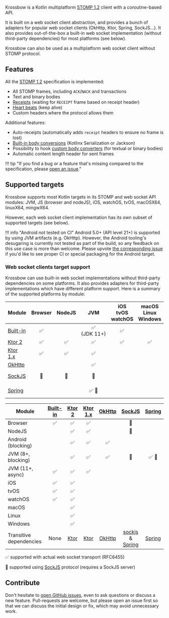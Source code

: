 Krossbow is a Kotlin multiplatform [STOMP 1.2](https://stomp.github.io/index.html) client with a coroutine-based API.

It is built on a web socket client abstraction, and provides a bunch of adapters for popular web socket clients
(OkHttp, Ktor, Spring, SockJS...).
It also provides out-of-the-box a built-in web socket implementation (without third-party dependencies) for most
platforms (see below).

Krossbow can also be used as a multiplatform web socket client without STOMP protocol.

## Features

All the [STOMP 1.2](https://stomp.github.io/index.html) specification is implemented:

- All STOMP frames, including `ACK`/`NACK` and transactions
- Text and binary bodies
- [Receipts](stomp/advanced-features.md#receipts-suspension) (waiting for `RECEIPT` frame based on receipt header)
- [Heart beats](stomp/advanced-features.md#heart-beats) (keep alive)
- Custom headers where the protocol allows them

Additional features:

- Auto-receipts (automatically adds `receipt` headers to ensure no frame is lost)
- [Built-in body conversions](stomp/getting-started.md#using-body-conversions) (Kotlinx Serialization or Jackson)
- Possibility to hook [custom body converters](stomp/conversions/custom.md) (for textual or binary bodies)
- Automatic content length header for sent frames

!!! tip "If you find a bug or a feature that's missing compared to the specification, please [open an issue](https://github.com/joffrey-bion/krossbow/issues)."

## Supported targets

Krossbow supports most Kotlin targets in its STOMP and web socket API modules:
JVM, JS (browser and nodeJS), iOS, watchOS, tvOS, macOSX64, linuxX64, mingwX64. 

However, each web socket client implementation has its own subset of supported targets (see below).

!!! info "Android not tested on CI"
    Android 5.0+ (API level 21+) is supported by using JVM artifacts (e.g. OkHttp).
    However, the Android tooling's desugaring is currently not tested as part of the build, so any feedback on this use
    case is more than welcome.
    Please upvote [the corresponding issue](https://github.com/joffrey-bion/krossbow/issues/49) if you'd like to see
    proper CI or special packaging for the Android target.

### Web socket clients target support

Krossbow can use built-in web socket implementations without third-party dependencies on some platforms.
It also provides adapters for third-party implementations which have different platform support.
Here is a summary of the supported platforms by module:

| Module                          |        Browser         |         NodeJS         |                    JVM                    | iOS<br>tvOS<br>watchOS | macOS<br>Linux<br>Windows | Transitive<br>deps                                                                                                                                                                    |
|---------------------------------|:----------------------:|:----------------------:|:-----------------------------------------:|:----------------------:|:-------------------------:|:--------------------------------------------------------------------------------------------------------------------------------------------------------------------------------------|
| [Built-in](./websocket/builtin) |   :white_check_mark:   |                        |     :white_check_mark: (JDK&nbsp;11+)     |   :white_check_mark:   |                           | None                                                                                                                                                                                  |
| [Ktor 2](./websocket/ktor)      |   :white_check_mark:   |   :white_check_mark:   |            :white_check_mark:             |   :white_check_mark:   |    :white_check_mark:     | [Ktor](https://ktor.io/clients/websockets.html)                                                                                                                                       |
| [Ktor 1.x](./websocket/ktor)    |   :white_check_mark:   |   :white_check_mark:   |            :white_check_mark:             |                        |                           | [Ktor](https://ktor.io/clients/websockets.html)                                                                                                                                       |
| [OkHttp](./websocket/okhttp)    |                        |                        |            :white_check_mark:             |                        |                           | [OkHttp](https://square.github.io/okhttp/)                                                                                                                                            |
| [SockJS](./websocket/sockjs)    | :large_orange_diamond: | :large_orange_diamond: |          :large_orange_diamond:           |                        |                           | [sockjs](https://github.com/sockjs/sockjs-client) &amp;<br>[Spring](https://docs.spring.io/spring-framework/docs/5.0.0.BUILD-SNAPSHOT/spring-framework-reference/html/websocket.html) |
| [Spring](./websocket/spring)    |                        |                        | :white_check_mark: :large_orange_diamond: |                        |                           | [Spring<br>websocket](https://docs.spring.io/spring-framework/docs/5.0.0.BUILD-SNAPSHOT/spring-framework-reference/html/websocket.html)                                               |

| Module                  | [Built-in](./websocket/builtin) |           [Ktor 2](./websocket/ktor)            |          [Ktor 1.x](./websocket/ktor)           |        [OkHttp](./websocket/okhttp)        |                                                                             [SockJS](./websocket/sockjs)                                                                              |                                                [Spring](./websocket/spring)                                                |
|-------------------------|:-------------------------------:|:-----------------------------------------------:|:-----------------------------------------------:|:------------------------------------------:|:-------------------------------------------------------------------------------------------------------------------------------------------------------------------------------------:|:--------------------------------------------------------------------------------------------------------------------------:|
| Browser                 |       :white_check_mark:        |               :white_check_mark:                |               :white_check_mark:                |                                            |                                                                                :large_orange_diamond:                                                                                 |                                                                                                                            |
| NodeJS                  |                                 |               :white_check_mark:                |               :white_check_mark:                |                                            |                                                                                :large_orange_diamond:                                                                                 |                                                                                                                            |
| Android (blocking)      |                                 |               :white_check_mark:                |               :white_check_mark:                |             :white_check_mark:             |                                                                                                                                                                                       |                                                                                                                            |
| JVM (8+, blocking)      |                                 |               :white_check_mark:                |               :white_check_mark:                |             :white_check_mark:             |                                                                                :large_orange_diamond:                                                                                 |                                         :white_check_mark: :large_orange_diamond:                                          |
| JVM (11+, async)        |       :white_check_mark:        |               :white_check_mark:                |               :white_check_mark:                |                                            |                                                                                                                                                                                       |                                                                                                                            |
| iOS                     |       :white_check_mark:        |               :white_check_mark:                |                                                 |                                            |                                                                                                                                                                                       |                                                                                                                            |
| tvOS                    |       :white_check_mark:        |               :white_check_mark:                |                                                 |                                            |                                                                                                                                                                                       |                                                                                                                            |
| watchOS                 |       :white_check_mark:        |               :white_check_mark:                |                                                 |                                            |                                                                                                                                                                                       |                                                                                                                            |
| macOS                   |                                 |               :white_check_mark:                |                                                 |                                            |                                                                                                                                                                                       |                                                                                                                            |
| Linux                   |                                 |               :white_check_mark:                |                                                 |                                            |                                                                                                                                                                                       |                                                                                                                            |
| Windows                 |                                 |               :white_check_mark:                |                                                 |                                            |                                                                                                                                                                                       |                                                                                                                            |
| Transitive dependencies |              None               | [Ktor](https://ktor.io/clients/websockets.html) | [Ktor](https://ktor.io/clients/websockets.html) | [OkHttp](https://square.github.io/okhttp/) | [sockjs](https://github.com/sockjs/sockjs-client) &amp;<br>[Spring](https://docs.spring.io/spring-framework/docs/5.0.0.BUILD-SNAPSHOT/spring-framework-reference/html/websocket.html) | [Spring](https://docs.spring.io/spring-framework/docs/5.0.0.BUILD-SNAPSHOT/spring-framework-reference/html/websocket.html) |

:white_check_mark: supported with actual web socket transport (RFC6455)

:large_orange_diamond: supported using [SockJS](https://github.com/sockjs/sockjs-client) protocol (requires a SockJS server)

## Contribute

Don't hesitate to [open GitHub issues](https://github.com/joffrey-bion/krossbow/issues), even to ask questions or discuss a new feature.
Pull-requests are welcome, but please open an issue first so that we can discuss the initial design or fix, which may avoid unnecessary work.
